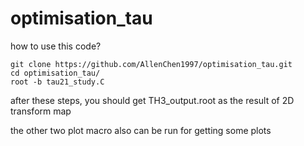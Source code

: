 # optimisation_tau

how to use this code?

	git clone https://github.com/AllenChen1997/optimisation_tau.git
	cd optimisation_tau/
	root -b tau21_study.C
	
after these steps, you should get TH3_output.root as the result of 2D transform map

the other two plot macro also can be run for getting some plots